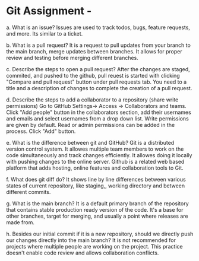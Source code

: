 # Git Assignment - <maksymchyk>

a. What is an issue?
Issues are used to track todos, bugs, feature requests, and more. Its similar to a ticket.

b. What is a pull request?
It is a request to pull updates from your branch to the main branch, merge updates between branches. It allows for proper review and testing before merging different branches.

c. Describe the steps to open a pull request?
After the changes are staged, commited, and pushed to the github, pull reuest is started with clicking "Compare and pull request" button under pull requests tab. You need to a title and a description of changes to complete the creation of a pull request.

d. Describe the steps to add a collaborator to a repository (share write permissions)
Go to GitHub Settings-> Access -> Collaborators and teams. Click "Add people" button in the collaborators section, add their usernames and emails and select usernames from a drop down list. Write permissions are given by default. Read or admin permissions can be added in the process. Click "Add" button.

e. What is the difference between git and GitHub?
Git is a distributed version control system. It allowes multiple team members to work on the code simultaneously and track changes efficiently. It allowes doing it locally with pushing changes to the online server. Github is a related web based platform that adds hosting, online features and collaboration tools to Git.

f. What does git diff do?
It shows line by line differences between various states of current repository, like staging,, working directory and between different commits.

g. What is the main branch?
It is a default primary branch of the repository that contains stable production ready version of the code. It's a base for other branches, target for merging, and usually a point where releases are made from.

h. Besides our initial commit if it is a new repository, should we directly push our changes directly into the main branch?
It is not recommended for projects where multiple people are working on the project. This practice doesn't enable code review and allows collaboration conflicts.